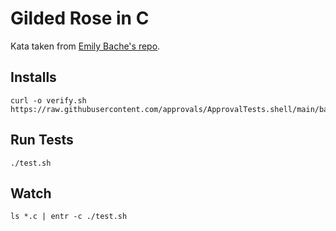 # Gilded Rose in C

Kata taken from [Emily Bache's repo](https://github.com/emilybache/GildedRose-Refactoring-Kata).

## Installs

```shell
curl -o verify.sh https://raw.githubusercontent.com/approvals/ApprovalTests.shell/main/bash/verify.sh
```

## Run Tests

```shell
./test.sh
```

## Watch

```shell
ls *.c | entr -c ./test.sh
```
